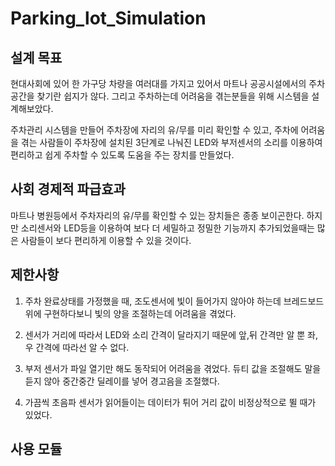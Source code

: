 # Parking_lot_Simulation
## 설계 목표
현대사회에 있어 한 가구당 차량을 여러대를 가지고 있어서 마트나 공공시설에서의 주차공간을 찾기란 쉽지가 않다.
그리고 주차하는데 어려움을 겪는분들을 위해 시스템을 설계해보았다.

주차관리 시스템을 만들어 주차장에 자리의 유/무를 미리 확인할 수 있고, 주차에 어려움을 겪는 사람들이 주차장에 설치된 3단계로 나눠진 LED와 부저센서의 소리를 이용하여 편리하고 쉽게 주차할 수 있도록 도움을 주는 장치를 만들었다.

## 사회 경제적 파급효과
마트나 병원등에서 주차자리의 유/무를 확인할 수 있는 장치들은 종종 보이곤한다.
하지만 소리센서와 LED등을 이용하여 보다 더 세밀하고 정밀한 기능까지 추가되었을때는 많은 사람들이 보다 편리하게 이용할 수 있을 것이다.
 
## 제한사항
1. 주차 완료상태를 가정했을 때, 조도센서에 빛이 들어가지 않아야 하는데 브레드보드 위에 구현하다보니 빛의 양을 조절하는데 어려움을 겪었다.

2. 센서가 거리에 따라서 LED와 소리 간격이 달라지기 때문에 앞,뒤 간격만 알 뿐 좌,우 간격에 따라선 알 수 없다.

3. 부저 센서가 파일 열기만 해도 동작되어 어려움을 겪었다. 듀티 값을 조절해도 말을 듣지 않아 중간중간 딜레이를 넣어 경고음을 조절했다.

4. 가끔씩 초음파 센서가 읽어들이는 데이터가 튀어 거리 값이 비정상적으로 뛸 때가 있었다.
## 사용 모듈
